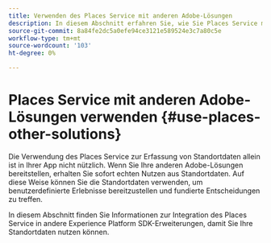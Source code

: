 ```yaml
---
title: Verwenden des Places Service mit anderen Adobe-Lösungen
description: In diesem Abschnitt erfahren Sie, wie Sie Places Service mit anderen Adobe-Lösungen verwenden.
source-git-commit: 8a84fe2dc5a0efe94ce3121e589524e3c7a80c5e
workflow-type: tm+mt
source-wordcount: '103'
ht-degree: 0%

---
```



# Places Service mit anderen Adobe-Lösungen verwenden {#use-places-other-solutions}

Die Verwendung des Places Service zur Erfassung von Standortdaten allein ist in Ihrer App nicht nützlich. Wenn Sie Ihre anderen Adobe-Lösungen bereitstellen, erhalten Sie sofort echten Nutzen aus Standortdaten. Auf diese Weise können Sie die Standortdaten verwenden, um benutzerdefinierte Erlebnisse bereitzustellen und fundierte Entscheidungen zu treffen.

In diesem Abschnitt finden Sie Informationen zur Integration des Places Service in andere Experience Platform SDK-Erweiterungen, damit Sie Ihre Standortdaten nutzen können.